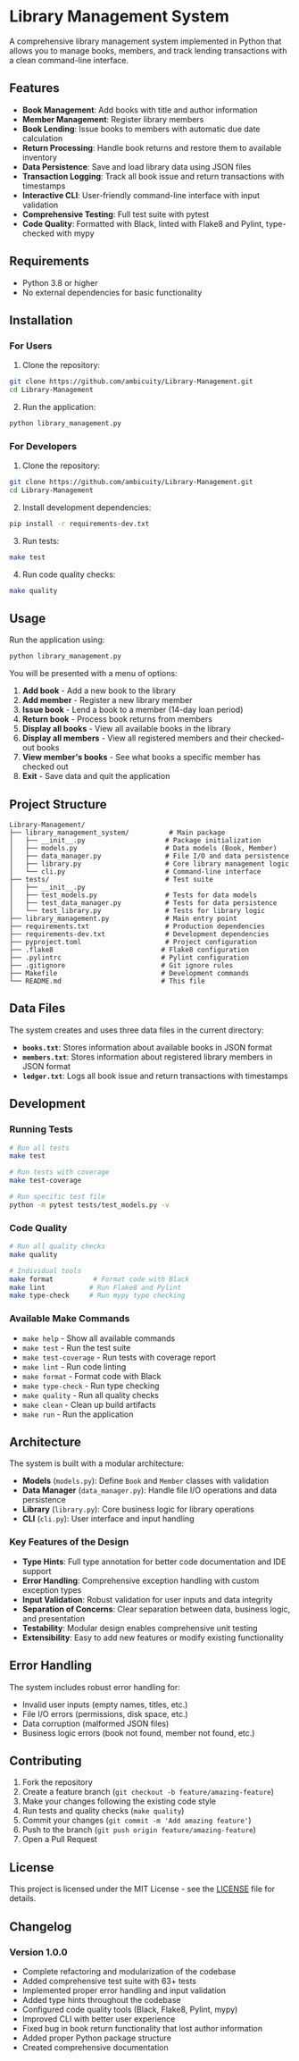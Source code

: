 # Library Management System

A comprehensive library management system implemented in Python that allows you to manage books, members, and track lending transactions with a clean command-line interface.

## Features

- **Book Management**: Add books with title and author information
- **Member Management**: Register library members
- **Book Lending**: Issue books to members with automatic due date calculation
- **Return Processing**: Handle book returns and restore them to available inventory
- **Data Persistence**: Save and load library data using JSON files
- **Transaction Logging**: Track all book issue and return transactions with timestamps
- **Interactive CLI**: User-friendly command-line interface with input validation
- **Comprehensive Testing**: Full test suite with pytest
- **Code Quality**: Formatted with Black, linted with Flake8 and Pylint, type-checked with mypy

## Requirements

- Python 3.8 or higher
- No external dependencies for basic functionality

## Installation

### For Users

1. Clone the repository:
```bash
git clone https://github.com/ambicuity/Library-Management.git
cd Library-Management
```

2. Run the application:
```bash
python library_management.py
```

### For Developers

1. Clone the repository:
```bash
git clone https://github.com/ambicuity/Library-Management.git
cd Library-Management
```

2. Install development dependencies:
```bash
pip install -r requirements-dev.txt
```

3. Run tests:
```bash
make test
```

4. Run code quality checks:
```bash
make quality
```

## Usage

Run the application using:
```bash
python library_management.py
```

You will be presented with a menu of options:

1. **Add book** - Add a new book to the library
2. **Add member** - Register a new library member
3. **Issue book** - Lend a book to a member (14-day loan period)
4. **Return book** - Process book returns from members
5. **Display all books** - View all available books in the library
6. **Display all members** - View all registered members and their checked-out books
7. **View member's books** - See what books a specific member has checked out
8. **Exit** - Save data and quit the application

## Project Structure

```
Library-Management/
├── library_management_system/          # Main package
│   ├── __init__.py                    # Package initialization
│   ├── models.py                      # Data models (Book, Member)
│   ├── data_manager.py                # File I/O and data persistence
│   ├── library.py                     # Core library management logic
│   └── cli.py                         # Command-line interface
├── tests/                             # Test suite
│   ├── __init__.py
│   ├── test_models.py                 # Tests for data models
│   ├── test_data_manager.py           # Tests for data persistence
│   └── test_library.py                # Tests for library logic
├── library_management.py              # Main entry point
├── requirements.txt                   # Production dependencies
├── requirements-dev.txt               # Development dependencies
├── pyproject.toml                     # Project configuration
├── .flake8                           # Flake8 configuration
├── .pylintrc                         # Pylint configuration
├── .gitignore                        # Git ignore rules
├── Makefile                          # Development commands
└── README.md                         # This file
```

## Data Files

The system creates and uses three data files in the current directory:

- **`books.txt`**: Stores information about available books in JSON format
- **`members.txt`**: Stores information about registered library members in JSON format
- **`ledger.txt`**: Logs all book issue and return transactions with timestamps

## Development

### Running Tests

```bash
# Run all tests
make test

# Run tests with coverage
make test-coverage

# Run specific test file
python -m pytest tests/test_models.py -v
```

### Code Quality

```bash
# Run all quality checks
make quality

# Individual tools
make format          # Format code with Black
make lint           # Run Flake8 and Pylint
make type-check     # Run mypy type checking
```

### Available Make Commands

- `make help` - Show all available commands
- `make test` - Run the test suite
- `make test-coverage` - Run tests with coverage report
- `make lint` - Run code linting
- `make format` - Format code with Black
- `make type-check` - Run type checking
- `make quality` - Run all quality checks
- `make clean` - Clean up build artifacts
- `make run` - Run the application

## Architecture

The system is built with a modular architecture:

- **Models** (`models.py`): Define `Book` and `Member` classes with validation
- **Data Manager** (`data_manager.py`): Handle file I/O operations and data persistence
- **Library** (`library.py`): Core business logic for library operations
- **CLI** (`cli.py`): User interface and input handling

### Key Features of the Design

- **Type Hints**: Full type annotation for better code documentation and IDE support
- **Error Handling**: Comprehensive exception handling with custom exception types
- **Input Validation**: Robust validation for user inputs and data integrity
- **Separation of Concerns**: Clear separation between data, business logic, and presentation
- **Testability**: Modular design enables comprehensive unit testing
- **Extensibility**: Easy to add new features or modify existing functionality

## Error Handling

The system includes robust error handling for:

- Invalid user inputs (empty names, titles, etc.)
- File I/O errors (permissions, disk space, etc.)
- Data corruption (malformed JSON files)
- Business logic errors (book not found, member not found, etc.)

## Contributing

1. Fork the repository
2. Create a feature branch (`git checkout -b feature/amazing-feature`)
3. Make your changes following the existing code style
4. Run tests and quality checks (`make quality`)
5. Commit your changes (`git commit -m 'Add amazing feature'`)
6. Push to the branch (`git push origin feature/amazing-feature`)
7. Open a Pull Request

## License

This project is licensed under the MIT License - see the [LICENSE](LICENSE) file for details.

## Changelog

### Version 1.0.0
- Complete refactoring and modularization of the codebase
- Added comprehensive test suite with 63+ tests
- Implemented proper error handling and input validation
- Added type hints throughout the codebase
- Configured code quality tools (Black, Flake8, Pylint, mypy)
- Improved CLI with better user experience
- Fixed bug in book return functionality that lost author information
- Added proper Python package structure
- Created comprehensive documentation
